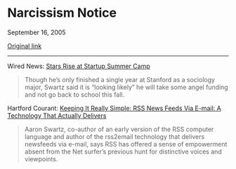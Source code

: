 Narcissism Notice
=================

September 16, 2005

[Original link](http://www.aaronsw.com/weblog/narc)

* * * * *

Wired News: [Stars Rise at Startup Summer
Camp](http://www.wired.com/news/technology/0,1282,68710,00.html)

> Though he’s only finished a single year at Stanford as a sociology
> major, Swartz said it is “looking likely” he will take some angel
> funding and not go back to school this fall.

Hartford Courant: [Keeping It Really Simple: RSS News Feeds Via E-mail:
A Technology That Actually
Delivers](http://www.courant.com/technology/hc-techlede0915.artsep15,0,6400858.story?coll=hc-headlines-technology)

> Aaron Swartz, co-author of an early version of the RSS computer
> language and author of the rss2email technology that delivers
> newsfeeds via e-mail, says RSS has offered a sense of empowerment
> absent from the Net surfer’s previous hunt for distinctive voices and
> viewpoints.

